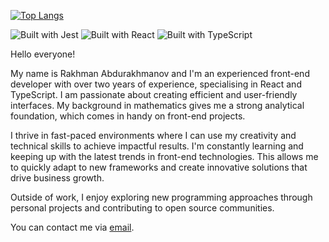 <!-- ![GitHub stats](https://github-readme-stats.vercel.app/api?username=madliani&show_icons=true&theme=react&bg_color=22272E&count_private=true) -->
[![Top Langs](https://github-readme-stats.vercel.app/api/top-langs/?username=madliani&layout=compact&theme=react&bg_color=22272E&langs_count=8)](https://github.com/madliani)

![Built with Jest](https://img.shields.io/badge/Jest-C21325.svg?style=for-the-badge&logo=Jest&logoColor=white)
![Built with React](https://img.shields.io/badge/React-61DAFB.svg?style=for-the-badge&logo=React&logoColor=black)
![Built with TypeScript](https://img.shields.io/badge/TypeScript-3178C6.svg?style=for-the-badge&logo=TypeScript&logoColor=white)

Hello everyone!

My name is Rakhman Abdurakhmanov and I'm an experienced front-end developer with over two years of experience, specialising in React and TypeScript. I am passionate about creating efficient and user-friendly interfaces. My background in mathematics gives me a strong analytical foundation, which comes in handy on front-end projects.

I thrive in fast-paced environments where I can use my creativity and technical skills to achieve impactful results. I'm constantly learning and keeping up with the latest trends in front-end technologies. This allows me to quickly adapt to new   frameworks and create innovative solutions that drive business growth.

Outside of work, I enjoy exploring new programming approaches through personal projects and contributing to open source communities.

You can contact me via [email](<mailto:madliani@hotmail.com>).
